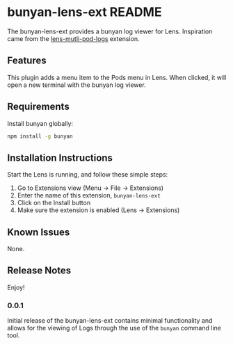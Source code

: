 # bunyan-lens-ext README

The bunyan-lens-ext provides a bunyan log viewer for Lens. Inspiration came from
the [lens-mutli-pod-logs](https://github.com/andrea-falco/lens-multi-pod-logs) extension.

## Features

This plugin adds a menu item to the Pods menu in Lens.  When clicked, it will open a new terminal with the bunyan log viewer.

## Requirements

Install bunyan globally:

```bash
npm install -g bunyan
```

## Installation Instructions

Start the Lens is running, and follow these simple steps:

1. Go to Extensions view (Menu -> File -> Extensions)
2. Enter the name of this extension, `bunyan-lens-ext`
3. Click on the Install button
4. Make sure the extension is enabled (Lens → Extensions)

## Known Issues

None.

## Release Notes

Enjoy!

### 0.0.1

Initial release of the bunyan-lens-ext contains minimal functionality and allows
for the viewing of Logs through the use of the `bunyan` command line tool.

